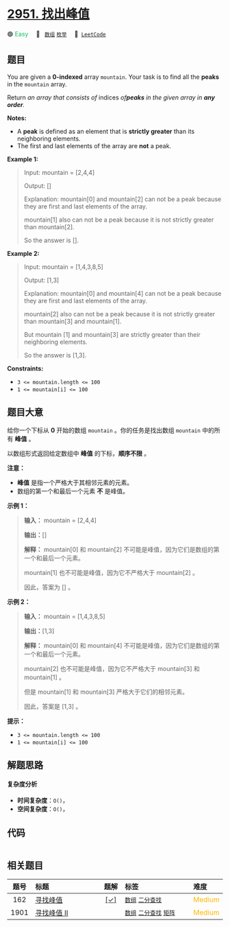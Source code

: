 # [2951. 找出峰值](https://leetcode.com/problems/find-the-peaks)

🟢 <font color=#15bd66>Easy</font>&emsp; 🔖&ensp; [`数组`](/tag/array.md) [`枚举`](/tag/enumeration.md)&emsp; 🔗&ensp;[`LeetCode`](https://leetcode.com/problems/find-the-peaks)

## 题目

You are given a **0-indexed** array `mountain`. Your task is to find all the
**peaks** in the `mountain` array.

Return _an array that consists of_ indices _of**peaks** in the given array in
**any order**._

**Notes:**

  * A **peak** is defined as an element that is **strictly greater** than its neighboring elements.
  * The first and last elements of the array are **not** a peak.



**Example 1:**

> Input: mountain = [2,4,4]
> 
> Output: []
> 
> Explanation: mountain[0] and mountain[2] can not be a peak because they are first and last elements of the array.
> 
> mountain[1] also can not be a peak because it is not strictly greater than mountain[2].
> 
> So the answer is [].

**Example 2:**

> Input: mountain = [1,4,3,8,5]
> 
> Output: [1,3]
> 
> Explanation: mountain[0] and mountain[4] can not be a peak because they are first and last elements of the array.
> 
> mountain[2] also can not be a peak because it is not strictly greater than mountain[3] and mountain[1].
> 
> But mountain [1] and mountain[3] are strictly greater than their neighboring elements.
> 
> So the answer is [1,3].

**Constraints:**

  * `3 <= mountain.length <= 100`
  * `1 <= mountain[i] <= 100`


## 题目大意

给你一个下标从 **0** 开始的数组 `mountain` 。你的任务是找出数组 `mountain` 中的所有 **峰值** 。

以数组形式返回给定数组中 **峰值** 的下标，**顺序不限** 。

**注意：**

  * **峰值** 是指一个严格大于其相邻元素的元素。
  * 数组的第一个和最后一个元素 **不** 是峰值。



**示例 1：**

> 
> 
> 
> 
> 
> **输入：** mountain = [2,4,4]
> 
> **输出：**[]
> 
> **解释：** mountain[0] 和 mountain[2] 不可能是峰值，因为它们是数组的第一个和最后一个元素。
> 
> mountain[1] 也不可能是峰值，因为它不严格大于 mountain[2] 。
> 
> 因此，答案为 [] 。
> 
> 

**示例 2：**

> 
> 
> 
> 
> 
> **输入：** mountain = [1,4,3,8,5]
> 
> **输出：**[1,3]
> 
> **解释：** mountain[0] 和 mountain[4] 不可能是峰值，因为它们是数组的第一个和最后一个元素。
> 
> mountain[2] 也不可能是峰值，因为它不严格大于 mountain[3] 和 mountain[1] 。
> 
> 但是 mountain[1] 和 mountain[3] 严格大于它们的相邻元素。
> 
> 因此，答案是 [1,3] 。
> 
> 



**提示：**

  * `3 <= mountain.length <= 100`
  * `1 <= mountain[i] <= 100`


## 解题思路

#### 复杂度分析

- **时间复杂度**：`O()`，
- **空间复杂度**：`O()`，

## 代码

```javascript

```

## 相关题目

<!-- prettier-ignore -->
| 题号 | 标题 | 题解 | 标签 | 难度 |
| :------: | :------ | :------: | :------ | :------ |
| 162 | [寻找峰值](https://leetcode.com/problems/find-peak-element) | [[✓]](/problem/0162.md) |  [`数组`](/tag/array.md) [`二分查找`](/tag/binary-search.md) | <font color=#ffb800>Medium</font> |
| 1901 | [寻找峰值 II](https://leetcode.com/problems/find-a-peak-element-ii) |  |  [`数组`](/tag/array.md) [`二分查找`](/tag/binary-search.md) [`矩阵`](/tag/matrix.md) | <font color=#ffb800>Medium</font> |

<style>
.blue {
    background-color: #096dd9;
    padding: 0.25rem 0.5rem;
    margin: 0;
    font-size: 0.85em;
    border-radius: 3px;
    color: white;
    font-weight: 500;
}
table th:first-of-type { width: 10%; }
table th:nth-of-type(2) { width: 35%; }
table th:nth-of-type(3) { width: 10%; }
table th:nth-of-type(4) { width: 35%; }
table th:nth-of-type(5) { width: 10%; }
</style>
